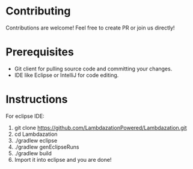 # Contributing

Contributions are welcome! Feel free to create PR or join us directly!

# Prerequisites

- Git client for pulling source code and committing your changes.
- IDE like Eclipse or IntelliJ for code editing.

# Instructions

For eclipse IDE:

1. git clone https://github.com/LambdazationPowered/Lambdazation.git
2. cd Lambdazation
3. ./gradlew eclipse
4. ./gradlew genEclipseRuns
5. ./gradlew build
6. Import it into eclipse and you are done!
